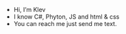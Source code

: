 - Hi, I’m Klev
- I know C#, Phyton, JS and html & css
- You can reach me just send me text.

<!---
klevtt/klevtt is a ✨ special ✨ repository because its `README.md` (this file) appears on your GitHub profile.
You can click the Preview link to take a look at your changes.
--->
